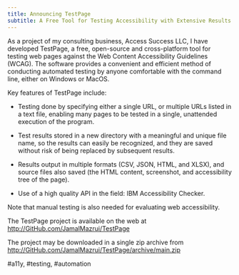 ```yaml
---
title: Announcing TestPage
subtitle: A Free Tool for Testing Accessibility with Extensive Results
---
```


As a project of my consulting business, Access Success LLC, I have developed TestPage, a free, open-source and cross-platform tool for testing web pages against the Web Content Accessibility Guidelines (WCAG). The software provides a convenient and efficient method of conducting automated testing by anyone comfortable with the command line, either on Windows or MacOS.

Key features of TestPage include:

- Testing done by specifying either a single URL, or multiple URLs listed in a text file, enabling many pages to be tested in a single, unattended execution of the program.

- Test results stored in a new directory with a meaningful and unique file name, so the results can easily be recognized, and they are saved without risk of being replaced by subsequent results.

- Results output in multiple formats (CSV, JSON, HTML, and XLSX), and source files also saved (the HTML content, screenshot, and accessibility tree of the page).

- Use of a high quality API in the field: IBM Accessibility Checker.

Note that manual testing is also needed for evaluating web accessibility.

The TestPage project is available on the web at \
<http://GitHub.com/JamalMazrui/TestPage>

The project may be downloaded in a single zip archive from \
<http://GitHub.com/JamalMazrui/TestPage/archive/main.zip>

#a11y, #testing, #automation
